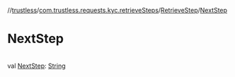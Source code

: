 //[trustless](../../../index.md)/[com.trustless.requests.kyc.retrieveSteps](../index.md)/[RetrieveStep](index.md)/[NextStep](-next-step.md)

# NextStep

\
val [NextStep](-next-step.md): [String](https://kotlinlang.org/api/latest/jvm/stdlib/kotlin/-string/index.html)
